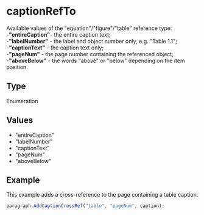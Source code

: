 # captionRefTo

Available values of the "equation"/"figure"/"table" reference type:\
-**"entireCaption"**- the entire caption text;\
-**"labelNumber"** - the label and object number only, e.g. "Table 1.1";\
-**"captionText"** - the caption text only;\
-**"pageNum"** - the page number containing the referenced object;\
-**"aboveBelow"** - the words "above" or "below" depending on the item position.

## Type

Enumeration

## Values

- "entireCaption"
- "labelNumber"
- "captionText"
- "pageNum"
- "aboveBelow"


## Example

This example adds a cross-reference to the page containing a table caption.

```javascript editor-docx
paragraph.AddCaptionCrossRef("table", "pageNum", caption);
```
